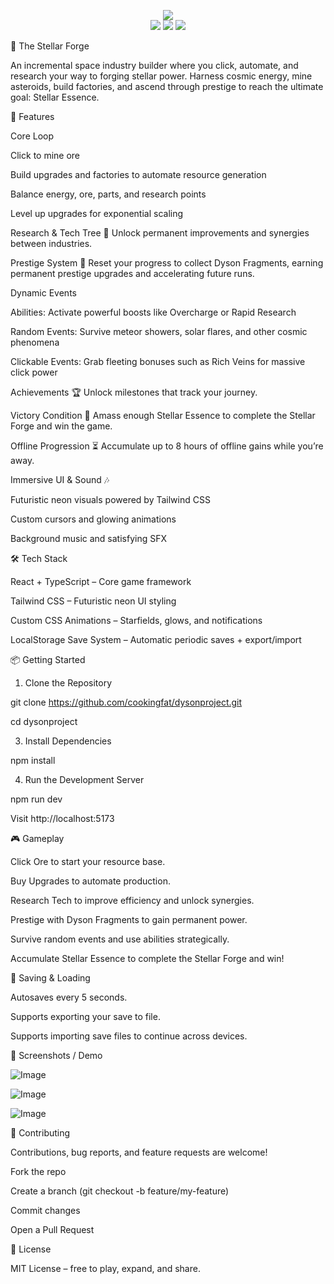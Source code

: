 <p align="center">
  <img src="https://img.shields.io/badge/-🌌%20The%20Stellar%20Forge-00e5ff?style=for-the-badge&logo=starship&logoColor=9e00ff&labelColor=0a0f1e&color=0a0f1e" />
  <br />
  <img src="https://img.shields.io/badge/React-20232A?style=for-the-badge&logo=react&logoColor=61DAFB" />
  <img src="https://img.shields.io/badge/TypeScript-3178c6?style=for-the-badge&logo=typescript&logoColor=white" />
  <img src="https://img.shields.io/badge/Tailwind_CSS-38bdf8?style=for-the-badge&logo=tailwind-css&logoColor=white" />
</p>

🌌 The Stellar Forge

An incremental space industry builder where you click, automate, and research your way to forging stellar power. Harness cosmic energy, mine asteroids, build factories, and ascend through prestige to reach the ultimate goal: Stellar Essence.

🚀 Features

Core Loop

Click to mine ore

Build upgrades and factories to automate resource generation

Balance energy, ore, parts, and research points

Level up upgrades for exponential scaling

Research & Tech Tree 🔬
Unlock permanent improvements and synergies between industries.

Prestige System 🌠
Reset your progress to collect Dyson Fragments, earning permanent prestige upgrades and accelerating future runs.

Dynamic Events

Abilities: Activate powerful boosts like Overcharge or Rapid Research

Random Events: Survive meteor showers, solar flares, and other cosmic phenomena

Clickable Events: Grab fleeting bonuses such as Rich Veins for massive click power

Achievements 🏆
Unlock milestones that track your journey.

Victory Condition 🏅
Amass enough Stellar Essence to complete the Stellar Forge and win the game.

Offline Progression ⏳
Accumulate up to 8 hours of offline gains while you’re away.

Immersive UI & Sound 🎶

Futuristic neon visuals powered by Tailwind CSS

Custom cursors and glowing animations

Background music and satisfying SFX

🛠️ Tech Stack

React + TypeScript – Core game framework

Tailwind CSS – Futuristic neon UI styling

Custom CSS Animations – Starfields, glows, and notifications

LocalStorage Save System – Automatic periodic saves + export/import

📦 Getting Started
1. Clone the Repository
   
git clone https://github.com/cookingfat/dysonproject.git

cd dysonproject

3. Install Dependencies
   
npm install

4. Run the Development Server
   
npm run dev

Visit http://localhost:5173

🎮 Gameplay

Click Ore to start your resource base.

Buy Upgrades to automate production.

Research Tech to improve efficiency and unlock synergies.

Prestige with Dyson Fragments to gain permanent power.

Survive random events and use abilities strategically.

Accumulate Stellar Essence to complete the Stellar Forge and win!

💾 Saving & Loading

Autosaves every 5 seconds.

Supports exporting your save to file.

Supports importing save files to continue across devices.

📸 Screenshots / Demo

![Image](https://github.com/user-attachments/assets/9ef4cb55-e698-4b4b-8e07-22a5fab00cb1)

![Image](https://github.com/user-attachments/assets/f44f8263-54de-4072-b22b-115c77174051)

![Image](https://github.com/user-attachments/assets/cfc6a28a-060c-43bf-bb99-a0438828c9f9)

🤝 Contributing

Contributions, bug reports, and feature requests are welcome!

Fork the repo

Create a branch (git checkout -b feature/my-feature)

Commit changes

Open a Pull Request

📜 License

MIT License – free to play, expand, and share.
